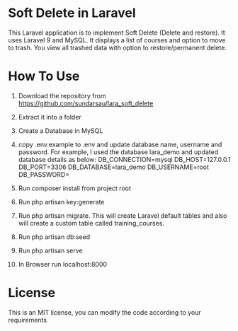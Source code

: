 # Soft Delete in Laravel 

This Laravel application is to implement Soft Delete (Delete and restore). It uses Laravel 9 and MySQL. It displays a list of courses and option to move to trash. You view all trashed data with option to restore/permanent delete.

# How To Use

1) Download the repository from https://github.com/sundarsau/lara_soft_delete
2) Extract it into a folder
3) Create a Database in MySQL
4) copy .env.example to .env and update database name, username and password. For example, I used the database lara_demo and updated database details as below:
    DB_CONNECTION=mysql
    DB_HOST=127.0.0.1
    DB_PORT=3306
    DB_DATABASE=lara_demo
    DB_USERNAME=root
    DB_PASSWORD=

5) Run composer install from project root
6) Run php artisan key:generate
7) Run php artisan migrate. This will create Laravel default tables and also will create a custom table called training_courses. 
8) Run php artisan db:seed
9) Run php artisan serve
10) In Browser run localhost:8000


# License
This is an MIT license, you can modify the code according to your requirements
